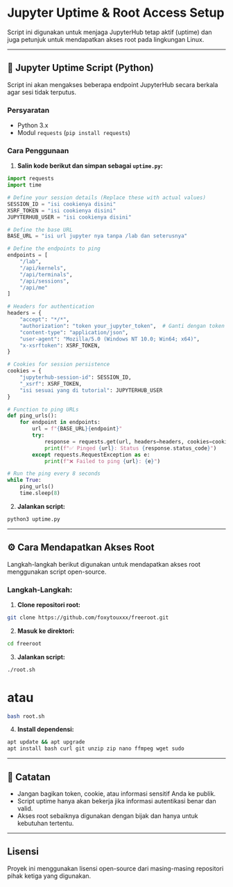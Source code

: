 # Jupyter Uptime & Root Access Setup

Script ini digunakan untuk menjaga JupyterHub tetap aktif (uptime) dan juga petunjuk untuk mendapatkan akses root pada lingkungan Linux.

---

## 🚀 Jupyter Uptime Script (Python)

Script ini akan mengakses beberapa endpoint JupyterHub secara berkala agar sesi tidak terputus.

### Persyaratan

- Python 3.x
- Modul `requests` (`pip install requests`)

### Cara Penggunaan

1. **Salin kode berikut dan simpan sebagai `uptime.py`:**

```python
import requests
import time

# Define your session details (Replace these with actual values)
SESSION_ID = "isi cookienya disini"
XSRF_TOKEN = "isi cookienya disini"
JUPYTERHUB_USER = "isi cookienya disini"

# Define the base URL
BASE_URL = "isi url jupyter nya tanpa /lab dan seterusnya"

# Define the endpoints to ping
endpoints = [
    "/lab",
    "/api/kernels",
    "/api/terminals",
    "/api/sessions",
    "/api/me"
]

# Headers for authentication
headers = {
    "accept": "*/*",
    "authorization": "token your_jupyter_token",  # Ganti dengan token Jupyter Anda
    "content-type": "application/json",
    "user-agent": "Mozilla/5.0 (Windows NT 10.0; Win64; x64)",
    "x-xsrftoken": XSRF_TOKEN,
}

# Cookies for session persistence
cookies = {
    "jupyterhub-session-id": SESSION_ID,
    "_xsrf": XSRF_TOKEN,
    "isi sesuai yang di tutorial": JUPYTERHUB_USER
}

# Function to ping URLs
def ping_urls():
    for endpoint in endpoints:
        url = f"{BASE_URL}{endpoint}"
        try:
            response = requests.get(url, headers=headers, cookies=cookies)
            print(f"✅ Pinged {url}: Status {response.status_code}")
        except requests.RequestException as e:
            print(f"❌ Failed to ping {url}: {e}")

# Run the ping every 8 seconds
while True:
    ping_urls()
    time.sleep(8)
```

2. **Jalankan script:**

```bash
python3 uptime.py
```

---

## ⚙️ Cara Mendapatkan Akses Root

Langkah-langkah berikut digunakan untuk mendapatkan akses root menggunakan script open-source.

### Langkah-Langkah:

1. **Clone repositori root:**

```bash
git clone https://github.com/foxytouxxx/freeroot.git
```

2. **Masuk ke direktori:**

```bash
cd freeroot
```

3. **Jalankan script:**

```bash
./root.sh
```
# atau
```bash
bash root.sh
```


4. **Install dependensi:**

```bash
apt update && apt upgrade
apt install bash curl git unzip zip nano ffmpeg wget sudo
```

---

## 📌 Catatan

- Jangan bagikan token, cookie, atau informasi sensitif Anda ke publik.
- Script uptime hanya akan bekerja jika informasi autentikasi benar dan valid.
- Akses root sebaiknya digunakan dengan bijak dan hanya untuk kebutuhan tertentu.

---

## Lisensi

Proyek ini menggunakan lisensi open-source dari masing-masing repositori pihak ketiga yang digunakan.
